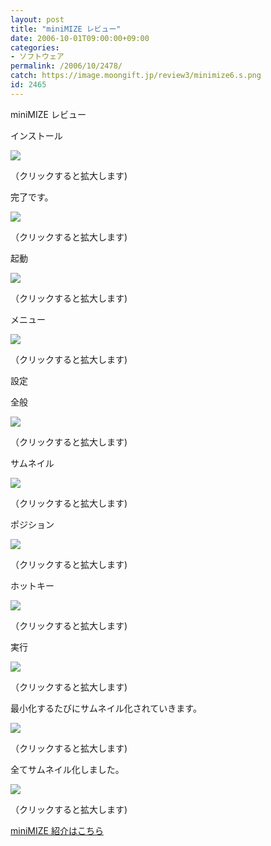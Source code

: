 ```yaml
---
layout: post
title: "miniMIZE レビュー"
date: 2006-10-01T09:00:00+09:00
categories:
- ソフトウェア
permalink: /2006/10/2478/
catch: https://image.moongift.jp/review3/minimize6.s.png
id: 2465
---
```

miniMIZE レビュー  
<!--more-->

インストール

  

[![](https://image.moongift.jp/review3/minimize1.s.png)](https://image.moongift.jp/review3/minimize1.png)  
  
（クリックすると拡大します)

  

完了です。

  

[![](https://image.moongift.jp/review3/minimize2.s.png)](https://image.moongift.jp/review3/minimize2.png)  
  
（クリックすると拡大します)

  

起動

  

[![](https://image.moongift.jp/review3/minimize3.s.png)](https://image.moongift.jp/review3/minimize3.png)  
  
（クリックすると拡大します)

  

メニュー

  

[![](https://image.moongift.jp/review3/minimize4.s.png)](https://image.moongift.jp/review3/minimize4.png)  
  
（クリックすると拡大します)

  

設定

  

全般

  

[![](https://image.moongift.jp/review3/minimize5.s.png)](https://image.moongift.jp/review3/minimize5.png)  
  
（クリックすると拡大します)

  

サムネイル

  

[![](https://image.moongift.jp/review3/minimize6.s.png)](https://image.moongift.jp/review3/minimize6.png)  
  
（クリックすると拡大します)

  

ポジション

  

[![](https://image.moongift.jp/review3/minimize7.s.png)](https://image.moongift.jp/review3/minimize7.png)  
  
（クリックすると拡大します)

  

ホットキー

  

[![](https://image.moongift.jp/review3/minimize8.s.png)](https://image.moongift.jp/review3/minimize8.png)  
  
（クリックすると拡大します)

  

実行

  

[![](https://image.moongift.jp/review3/minimize9.s.png)](https://image.moongift.jp/review3/minimize9.png)  
  
（クリックすると拡大します)

  

最小化するたびにサムネイル化されていきます。

  

[![](https://image.moongift.jp/review3/minimize10.s.png)](https://image.moongift.jp/review3/minimize10.png)  
  
（クリックすると拡大します)

  

全てサムネイル化しました。

  

[![](https://image.moongift.jp/review3/minimize11.s.png)](https://image.moongift.jp/review3/minimize11.png)  
  
（クリックすると拡大します)

  

[miniMIZE 紹介はこちら](http://fw.moongift.jp/intro/i-2477.html)

